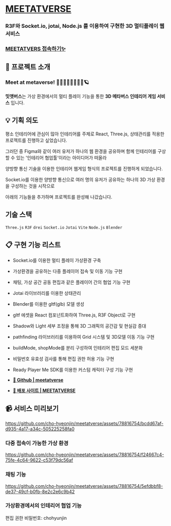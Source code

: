 # [MEETATVERSE](https://meetatverse-client-u16512.vm.elestio.app/)

### R3F와 Socket.io, jotai, Node.js 를 이용하여 구현한 3D 멀티플레이 웹 서비스

### [MEETATVERS 접속하기✨](https://meetatverse-client-u16512.vm.elestio.app/)

## 💬 프로젝트 소개 

### Meet at metaverse! 🙋🏻‍♀️🙋🏻‍♂️🙋🏻🪐

**밋앳버스**는 가상 환경에서의 멀티 플레이 기능을 통한 **3D 메타버스 인테리어 게임 서비스** 입니다.

## 💡 기획 의도


평소 인테리어에 관심이 많아 인테리어를 주제로 React, Three.js, 상태관리를 적용한 프로젝트를 진행하고 싶었습니다.

그러던 중 Figma와 같이 여러 유저가 하나의 웹 환경을 공유하며 함께 인테리어를 구상할 수 있는 '인테리어 협업툴'이라는 아이디어가 떠올라

양방향 통신 기술을 이용한 인테리어 웹게임 형식의 프로젝트를 진행하게 되었습니다.

Socket.io를 이용한 양방향 통신으로 여러 명의 유저가 공유하는 하나의 3D 가상 환경을 구성하는 것을 시작으로

아래의 기능들을 추가하며 프로젝트를 완성해 나갔습니다.

## 기술 스택

`Three.js` `R3F` `drei` `Socket.io` `Jotai` `Vite` `Node.js` `Blender`

## 📋 구현 기능 리스트

- Socket.io를 이용한 멀티 플레이 가상환경 구축
- 가상환경을 공유하는 다중 플레이어 접속 및 이동 기능 구현
- 채팅, 가상 공간 공동 편집과 같은 플레이어 간의 협업 기능 구현
- Jotai 라이브러리를 이용한 상태관리 
- Blender를 이용한 gltf(glb) 모델 생성
- gltf 에셋을 React 컴포넌트화하여 Three.js, R3F Object로 구현
- Shadow와 Light 세부 조정을 통해 3D 그래픽의 공간감 및 현실감 증대
- pathfinding 라이브러리를 이용하여 Grid 시스템 및 3D모델 이동 기능 구현
- buildMode, shopMode를 분리 구성하여 인테리어 편집 모드 세분화
- 비밀번호 유효성 검사를 통해 편집 권한 허용 기능 구현
- Ready Player Me SDK를 이용한 커스텀 캐릭터 구성 기능 구현

- **[🔗 Github | meetatverse](https://github.com/cho-hyeonjin/meetatverse)**
- **[🔗 배포 사이트 | MEETATVERSE](https://meetatverse-client-u16512.vm.elestio.app/)**

<!-- 실시간 양방향 통신으로 채팅 및 실시간 멀티플레이 기능 - 협업 기능으로의 확장 -->

## 📹 서비스 미리보기

https://github.com/cho-hyeonjin/meetatverse/assets/78816754/bcdd67af-d935-4a17-a34c-505225258fa0

### 다중 접속이 가능한 가상 환경

https://github.com/cho-hyeonjin/meetatverse/assets/78816754/f24667c4-75fe-4c64-9622-c53f79dc56af

### 채팅 기능

https://github.com/cho-hyeonjin/meetatverse/assets/78816754/5efdbbf8-de37-49cf-b0fb-8e2c2e6c9b42

### 가상환경에서의 인테리어 협업 기능

편집 권한 비밀번호: chohyunjin
